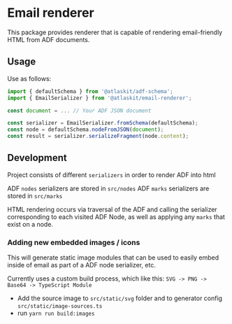 # Email renderer

This package provides renderer that is capable of rendering email-friendly HTML from ADF documents.

## Usage

Use as follows:

```javascript
import { defaultSchema } from '@atlaskit/adf-schema';
import { EmailSerializer } from '@atlaskit/email-renderer';

const document = ... // Your ADF JSON document

const serializer = EmailSerializer.fromSchema(defaultSchema);
const node = defaultSchema.nodeFromJSON(document);
const result = serializer.serializeFragment(node.content);
```

## Development

Project consists of different `serializers` in order to render ADF into html

ADF `nodes` serializers are stored in `src/nodes`
ADF `marks` serializers are stored in `src/marks`

HTML rendering occurs via traversal of the ADF and calling the serializer corresponding to each visited ADF Node, as well as applying any `marks` that exist on a node.

### Adding new embedded images / icons

This will generate static image modules that can be used to easily embed inside of email as part of a ADF node serializer, etc.

Currently uses a custom build process, which like this: `SVG -> PNG -> Base64 -> TypeScript Module`

- Add the source image to `src/static/svg` folder and to generator config `src/static/image-sources.ts`
- run `yarn run build:images`
